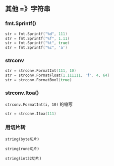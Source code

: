 ##  其他 =》字符串
###   fmt.Sprintf()
```go
str = fmt.Sprintf("%d", 111)
str = fmt.Sprintf("%f", 1.11)
str = fmt.Sprintf("%t", true)
str = fmt.Sprintf("%c", 'a')
```

###   strconv
```go
str = strconv.FormatInt(111, 10)
str = strconv.FormatFloat(1.111111, 'f', 4, 64)
str = strconv.FormatBool(true)
```

###   strconv.Itoa()
`strconv.FormatInt(i, 10)` 的缩写
```go
str = strconv.Itoa(111)
```

###   用切片转
```shell
string(byte切片)
```
```shell
string(rune切片)
```
```shell
string(int32切片)
```
